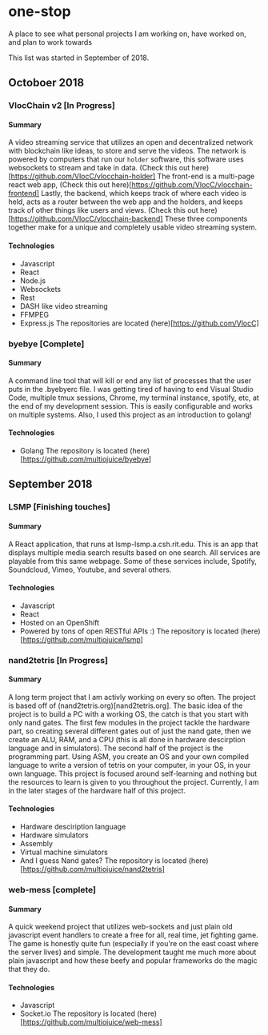 # one-stop
A place to see what personal projects I am working on, have worked on, and plan to work towards

This list was started in September of 2018.

## Octoboer 2018
### VlocChain v2 [In Progress]
#### Summary
A video streaming service that utilizes an open and decentralized network with blockchain like ideas, to store and serve the videos. The network is powered by computers that run our `holder` software, this software uses websockets to stream and take in data. (Check this out here)[https://github.com/VlocC/vlocchain-holder] The front-end is a multi-page react web app, (Check this out here)[https://github.com/VlocC/vlocchain-frontend] Lastly, the backend, which keeps track of where each video is held, acts as a router between the web app and the holders, and keeps track of other things like users and views. (Check this out here)[https://github.com/VlocC/vlocchain-backend] These three components together make for a unique and completely usable video streaming system.
#### Technologies
- Javascript
- React
- Node.js
- Websockets
- Rest
- DASH like video streaming
- FFMPEG
- Express.js
The repositories are located (here)[https://github.com/VlocC]

### byebye [Complete]
#### Summary
A command line tool that will kill or end any list of processes that the user puts in the .byebyerc file. I was getting tired of having to end Visual Studio Code, multiple tmux sessions, Chrome, my terminal instance, spotify, etc, at the end of my development session. This is easily configurable and works on multiple systems. Also, I used this project as an introduction to golang!
#### Technologies
- Golang
The repository is located (here)[https://github.com/multiojuice/byebye]

## September 2018
### LSMP [Finishing touches]
#### Summary
A React application, that runs at lsmp-lsmp.a.csh.rit.edu. This is an app that displays multiple media search results based on one search. All services are playable from this same webpage. Some of these services include, Spotify, Soundcloud, Vimeo, Youtube, and several others.
#### Technologies
- Javascript
- React
- Hosted on an OpenShift
- Powered by tons of open RESTful APIs :)
The repository is located (here)[https://github.com/multiojuice/lsmp]

### nand2tetris [In Progress]
#### Summary
A long term project that I am activly working on every so often. The project is based off of (nand2tetris.org)[nand2tetris.org]. The basic idea of the project is to build a PC with a working OS, the catch is that you start with only nand gates. The first few modules in the project tackle the hardware part, so creating several different gates out of just the nand gate, then we create an ALU, RAM, and a CPU (this is all done in hardware descirption language and in simulators). The second half of the project is the programming part. Using ASM, you create an OS and your own compiled language to write a version of tetris on your computer, in your OS, in your own language. This project is focused around self-learning and nothing but the resources to learn is given to you throughout the project. Currently, I am in the later stages of the hardware half of this project.
#### Technologies
- Hardware desciription language
- Hardware simulators
- Assembly
- Virtual machine simulators
- And I guess Nand gates?
The repository is located (here)[https://github.com/multiojuice/nand2tetris]


### web-mess [complete]
#### Summary
A quick weekend project that utilizes web-sockets and just plain old javascript event handlers to create a free for all, real time, jet fighting game. The game is honestly quite fun (especially if you're on the east coast where the server lives) and simple. The development taught me much more about plain javascript and how these beefy and popular frameworks do the magic that they do.
#### Technologies
- Javascript
- Socket.io
The repository is located (here)[https://github.com/multiojuice/web-mess]

